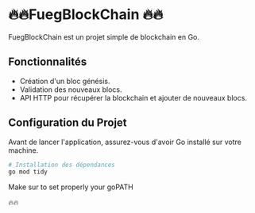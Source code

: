 # 🔥🔥FuegBlockChain 🔥🔥

FuegBlockChain est un projet simple de blockchain en Go.

## Fonctionnalités

- Création d'un bloc génésis.
- Validation des nouveaux blocs.
- API HTTP pour récupérer la blockchain et ajouter de nouveaux blocs.

## Configuration du Projet

Avant de lancer l'application, assurez-vous d'avoir Go installé sur votre machine.

```bash
# Installation des dépendances
go mod tidy
```
Make sur to set properly your goPATH  

🔥🔥
